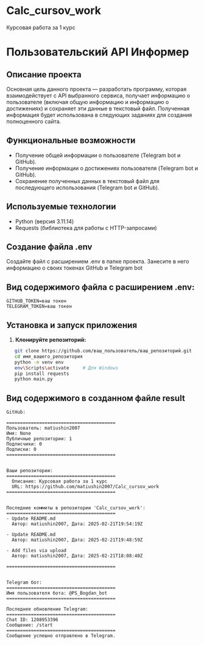 # Calc_cursov_work
Курсовая работа за 1 курс
# Пользовательский API Информер
## Описание проекта
Основная цель данного проекта — разработать программу, которая взаимодействует с API выбранного сервиса, получает информацию о пользователе (включая общую информацию и информацию о достижениях) и сохраняет эти данные в текстовый файл. Полученная информация будет использована в следующих заданиях для создания полноценного сайта.
## Функциональные возможности
- Получение общей информации о пользователе (Telegram bot и GitHub).
- Получение информации о достижениях пользователя (Telegram bot и GitHub).
- Сохранение полученных данных в текстовый файл для последующего использования (Telegram bot и GitHub).
## Используемые технологии
- Python (версия 3.11.14)
- Requests (библиотека для работы с HTTP-запросами)
## Создание файла .env
Создайте файл с расширением .env в папке проекта.
Занесите в него информацию о своих токенах GitHub и Telegram bot
## Вид содержимого файла с расширением .env:
```
GITHUB_TOKEN=ваш токен
TELEGRAM_TOKEN=ваш токен
```
## Установка и запуск приложения
1. **Клонируйте репозиторий:**
```bash
   git clone https://github.com/ваш_пользователь/ваш_репозиторий.git
   cd имя_вашего_репозитория
   python -m venv env
   env\Scripts\activate     # Для Windows
   pip install requests
   python main.py
```
## Вид содержимого в созданном файле result
```
GitHub:

========================================
Пользователь: matiushin2007
Имя: None
Публичные репозитории: 1
Подписчики: 0
Подписки: 0
========================================


Ваши репозитории:
========================================
  Описание: Курсовая работа за 1 курс
  URL: https://github.com/matiushin2007/Calc_cursov_work
========================================


Последние коммиты в репозитории 'Calc_cursov_work':
========================================
- Update README.md
  Автор: matiushin2007, Дата: 2025-02-21T19:54:19Z

- Update README.md
  Автор: matiushin2007, Дата: 2025-02-21T19:48:59Z

- Add files via upload
  Автор: matiushin2007, Дата: 2025-02-21T18:08:40Z

========================================


Telegram бот:
========================================
Имя пользователя бота: @PS_Bogdan_bot
========================================

Последнее обновление Telegram:
========================================
Chat ID: 1208953396
Сообщение: /start
========================================
Сообщение успешно отправлено в Telegram.

```


